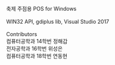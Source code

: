축제 주점용 POS for Windows<br><br>
WIN32 API, gdiplus lib, Visual Studio 2017<br><br>
Contributors<br>컴퓨터공학과 14학번 정해갑<br>전자공학과 16학번 위성은<br>컴퓨터공학과 18학번 연동현